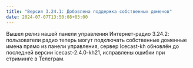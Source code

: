 ```yaml
---
title: "Версия 3.24.1: Добавлена поддержка собственных доменов"
date: 2024-07-07T13:50:08+03:00
---
```


Вышел релиз нашей панели управления Интернет-радио 3.24.2: пользователи радио теперь могут подключать собственные доменные имена прямо из панели управления, сервер Icecast-kh обновлён до последней версии icecast-2.4.0-kh21, исправлены ошибки при стриминге в Телеграм. 

